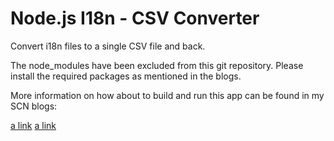 # Node.js I18n - CSV Converter

Convert i18n files to a single CSV file and back.

The node_modules have been excluded from this git repository.
Please install the required packages as mentioned in the blogs.

More information on how about to build and run this app can be found in my SCN blogs:

 [a link](https://blogs.sap.com/2019/12/21/christmas-%f0%9f%8e%81-node.js-i18n-csv-converter-part-%f0%9f%8e%84/)
 [a link](https://blogs.sap.com/2019/12/21/christmas-%f0%9f%8e%81-node.js-i18n-csv-converter-part-%f0%9f%8e%84%f0%9f%8e%84/)


 